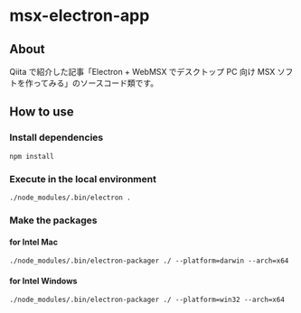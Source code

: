 # msx-electron-app

## About

Qiita で紹介した記事「Electron + WebMSX でデスクトップ PC 向け MSX ソフトを作ってみる」のソースコード類です。

## How to use

### Install dependencies

```
npm install
```

### Execute in the local environment

```
./node_modules/.bin/electron .
```

### Make the packages

#### for Intel Mac

```
./node_modules/.bin/electron-packager ./ --platform=darwin --arch=x64
```

#### for Intel Windows

```
./node_modules/.bin/electron-packager ./ --platform=win32 --arch=x64
```

